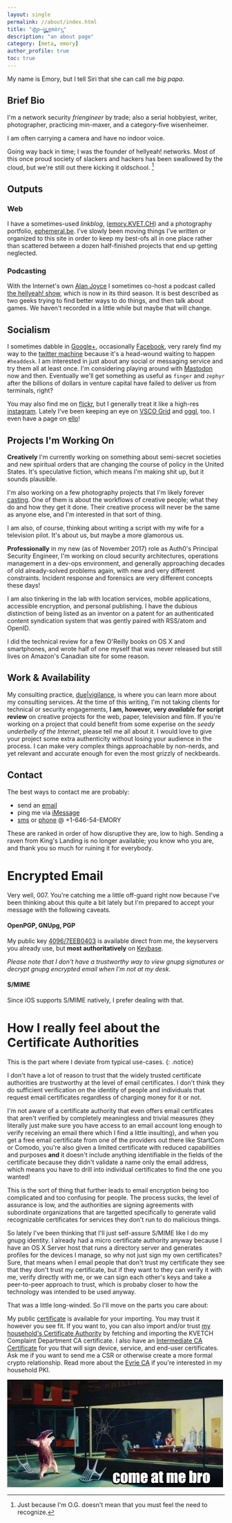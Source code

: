 ```yaml
---
layout: single
permalink: //about/index.html
title: "a͍̻̝͞b͇̝o̶̦̝̩̖̮̗ù͇̘̦͕t̢̤̠͚͚̳͔͎ ͕̖̟̲͟emòry̱͖̦̘͍̩ͅ"
description: "an about page"
category: [meta, emory]
author_profile: true
toc: true
---
```

My name is Emory, but I tell Siri that she can call me *big papa*.

## Brief Bio 

I'm a network security *friengineer* by trade; also a serial hobbyiest, writer, photographer, practicing min-maxer, and a category-five wisenheimer. 

I am often carrying a camera and have no indoor voice. 

Going way back in time; I was the founder of hellyeah! networks. Most of this once proud society of slackers and hackers has been swallowed by the cloud, but we're still out there kicking it oldschool. [^1]

## Outputs

### Web 

I have a sometimes-used *linkblog*, ([emory.KVET.CH](http://emory.kvet.ch/)) and a photography portfolio, [ephemeral.be](http://ephemeral.be/). I've slowly been moving things I've written or organized to this site in order to keep my best-ofs all in one place rather than scattered between a dozen half-finished projects that end up getting neglected. 

### Podcasting

With the Internet's own [Alan Joyce](http://thisisalan.com/) I sometimes co-host a podcast called <a href="http://show.hellyeah.com/" target="_blank">the hellyeah! show</a>, which is now in its third season. It is best described as two geeks trying to find better ways to do things, and then talk about games. We haven't recorded in a little while but maybe that will change.

## Socialism

I sometimes dabble in <a href="https://plus.google.com/+EmoryL">Google+</a>, occasionally <a href="http://facebook.com/incumbent/">Facebook</a>, very rarely find my way to the [twitter machine](http://twitter.com/incumbent) because it's a head-wound waiting to happen `#headdesk`. I am interested in just about any social or messaging service and try them all at least once. I'm considering playing around with [Mastodon](https://joinmastodon.org/) now and then. Eventually we'll get something as useful as `finger` and `zephyr` after the billions of dollars in venture capital have failed to deliver us from terminals, right? 

You may also find me on [flickr](http://flickr.com/photos/sempai), but I generally treat it like a high-res [instagram](http://instagram.com/incumbent). Lately I've been keeping an eye on [VSCO Grid](http://ephemory.vsco.co/) and [oggl](http://oggl.me/emory/), too. I even have a page on [ello](http://ello.co/kvetch)!

## Projects I'm Working On

**Creatively** I'm currently working on something about semi-secret societies and new spiritual orders that are changing the course of policy in the United States. It's speculative fiction, which means I'm making shit up, but it sounds plausible.

I'm also working on a few photography projects that I'm likely forever [casting](/casting). One of them is about the workflows of creative people; what they do and how they get it done. Their creative process will never be the same as anyone else, and I'm interested in that sort of thing.

I am also, of course, thinking about writing a script with my wife for a television pilot. It's about us, but maybe a more glamorous us. 

**Professionally** in my new (as of November 2017) role as Auth0's Principal Security Engineer, I'm working on cloud security architectures, operations management in a dev-ops environment, and generally approaching decades of old already-solved problems again, with new and very different constraints. Incident response and forensics are very different concepts these days!

I am also tinkering in the lab with location services, mobile applications, accessible encryption, and personal publishing. I have the dubious distinction of being listed as an inventor on a patent for an authenticated content syndication system that was gently paired with RSS/atom and OpenID. 

I did the technical review for a few O'Reilly books on OS X and smartphones, and wrote half of one myself that was never released but still lives on Amazon's Canadian site for some reason. 

## Work & Availability

My consulting practice, [due\|vigilance](http://duevigilance.com/), is where you can learn more about my consulting services. At the time of this writing, I'm not taking clients for technical or security engagements, **I am, however, very *available* for script review** on creative projects for the web, paper, television and film. If you're working on a project that could benefit from some experise on the *seedy underbelly of the Internet*, please tell me all about it. I would love to give your project some extra authenticity without losing your audience in the process. I can make very complex things approachable by non-nerds, and yet relevant and accurate enough for even the most grizzly of neckbeards.

## Contact

The best ways to contact me are probably:

* send an [email](mailto:emory@hellyeah.com)
* ping me via [iMessage](imessage://emory@hellyeah.com)
* [sms](sms:+16465436679) or [phone](tel:+16465436679) @ +1-646-54-EMORY

These are ranked in order of how disruptive they are, low to high. Sending a raven from King's Landing is no longer available; you know who you are, and thank you so much for ruining it for everybody.

# Encrypted Email

Very well, 007. You're catching me a little off-guard right now because I've been thinking about this quite a bit lately but I'm prepared to accept your message with the following caveats. 

#### OpenPGP, GNUpg, PGP

My public key [<span class="fa fa-lock"></span> 4096/7EEB0403](/files/7EEB0403.asc) is available direct from me, the keyservers you already use, but **most authoritatively** on [Keybase](http://keybase.io/emory).

*Please note that I don't have a trustworthy way to view gnupg signatures or decrypt gnupg encrypted email when I'm not at my desk.*

#### S/MIME

Since iOS supports S/MIME natively, I prefer dealing with that. 

# How I really feel about the Certificate Authorities

This is the part where I deviate from typical use-cases.
{: .notice}

I don't have a lot of reason to trust that the widely trusted certificate authorities are trustworthy at the level of email certificates. I don't think they do sufficient verification on the identity of people and individuals that request email certificates regardless of charging money for it or not. 

I'm not aware of a certificate authority that even offers email certificates that aren't verified by completely meaningless and trivial  measures (they literally just make sure you have access to an email account long enough to verify receiving an email there which I find a little insulting), and when you get a free email certificate from one of the providers out there like StartCom or Comodo, you're also given a limited certificate with reduced capabilities and purposes **and** it doesn't include anything identifiable in the fields of the certificate because they didn't validate a name only the email address, which means you have to drill into individual certificates to find the one you wanted!

This is the sort of thing that further leads to email encryption being too complicated and too confusing for people. The process sucks, the level of assurance is low, and the authorities are signing agreements with subordinate organizations that are targetted specifically to generate valid recognizable certificates for services they don't run to do malicious things.

So lately I've been thinking that I'll just self-assure S/MIME like I do my gnupg identity. I already had a micro certificate authority anyway because I have an OS X Server host that runs a directory server and generates profiles for the devices I manage, so why not just sign my own certificates? Sure, that means when I email people that don't trust my certificate they see that they don't trust my certificate, but if they want to they can verify it with me, verify directly with me, or we can sign each other's keys and take a peer-to-peer approach to trust, which is probaby closer to how the technology was intended to be used anyway.

That was a little long-winded. So I'll move on the parts you care about:

My public [<span class="fa fa-lock"></span> certificate](https://pki.kvet.ch/ca/certificates/eyrie_Emory.crt) is available for your importing. You may trust it however you see fit. If you want to, you can also import and/or trust [<span class="fa fa-lock"></span> my household's Certificate Authority](https://pki.kvet.ch/ca/certificates/eyrie_Root.crt) by fetching and importing the KVETCH Complaint Department CA certificate. I also have an [Intermediate CA Certificate](https://pki.kvet.ch/ca/certificates/eyrie_Intermediate.crt) for you that will sign device, service, and end-user certificates. Ask me if you want to send me a CSR or otherwise create a more formal crypto relationship. Read more about the [Eyrie CA](https://pki.kvet.ch/) if you're interested in my household PKI.


<img src="/assets/images/comeatmebro.jpg" class="img-rounded">

[^1]:	Just because I'm O.G. doesn't mean that you must feel the need to recognize. 

